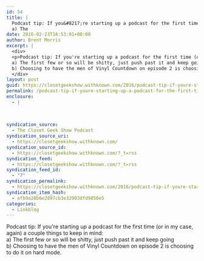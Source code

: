 ```yaml
---
id: 54
title: |
  Podcast tip: If you&#8217;re starting up a podcast for the first time (or in my case, again) a couple things to keep in mind:
  a) The
date: 2016-02-23T16:53:01+00:00
author: Brent Morris
excerpt: |
  <div>
  <p>Podcast tip: If you're starting up a podcast for the first time (or in my case, again) a couple things to keep in mind:<br>
  a) The first few or so will be shitty, just push past it and keep going <br>
  b) Choosing to have the men of Vinyl Countdown on episode 2 is choosing to do it on hard mode. </p>
  </div>
layout: post
guid: https://closetgeekshow.withknown.com/2016/podcast-tip-if-youre-starting-up-a-podcast-for-the
permalink: /podcast-tip-if-youre-starting-up-a-podcast-for-the-first-time-or-in-my-case-again-a-couple-things-to-keep-in-minda-the/
enclosure:
  - |
    
    
    
syndication_source:
  - The Closet Geek Show Podcast
syndication_source_uri:
  - https://closetgeekshow.withknown.com/
syndication_source_id:
  - https://closetgeekshow.withknown.com/?_t=rss
syndication_feed:
  - https://closetgeekshow.withknown.com/?_t=rss
syndication_feed_id:
  - "7"
syndication_permalink:
  - https://closetgeekshow.withknown.com/2016/podcast-tip-if-youre-starting-up-a-podcast-for-the
syndication_item_hash:
  - efb9a28b6e2897cb3e32903dfd9850e5
categories:
  - Linkblog
---
```

<div class="">
  <p class="p-name">
    Podcast tip: If you're starting up a podcast for the first time (or in my case, again) a couple things to keep in mind:<br /> a) The first few or so will be shitty, just push past it and keep going <br /> b) Choosing to have the men of Vinyl Countdown on episode 2 is choosing to do it on hard mode.
  </p>
</div>